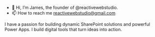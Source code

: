 - 👋 Hi, I’m James, the founder of @reactivewebstudio. 
- 📫 How to reach me reactivewebstudio@gmail.com

I have a passion for building dynamic SharePoint solutions and powerful Power Apps. I build digital tools that turn ideas into action.



<!---
reactivewebstudio/reactivewebstudio is a ✨ special ✨ repository because its `README.md` (this file) appears on your GitHub profile.
You can click the Preview link to take a look at your changes.
--->
